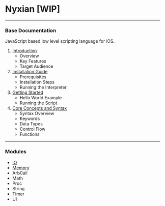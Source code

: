 # Nyxian [WIP]

***

### Base Documentation

JavaScript based low level scripting language for iOS.

1. [Introduction](Documentation/Introduction.md)
   - Overview
   - Key Features
   - Target Audience
2. [Installation Guide](Documentation/Installation_Guide.md)
   - Prerequisites
   - Installation Steps
   - Running the Interpreter
3. [Getting Started](Documentation/Getting_Started.md)
   - Hello World Example
   - Running the Script
4. [Core Concepts and Syntax](Documentation/Core_Concepts_and_Syntax.md)
   - Syntax Overview
   - Keywords
   - Data Types
   - Control Flow
   - Functions

***

### Modules

- [IO](Documentation/Modules/IO.md)
- [Memory](Documentation/Modules/Memory.md)
- ArbCall
- Math
- Proc
- String
- Timer
- UI
